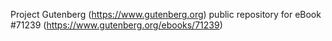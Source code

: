 Project Gutenberg (https://www.gutenberg.org) public repository for
eBook #71239 (https://www.gutenberg.org/ebooks/71239)
